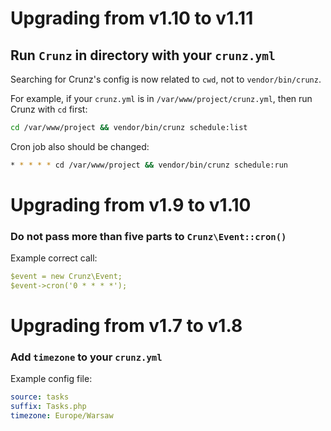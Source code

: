 # Upgrading from v1.10 to v1.11

## Run `Crunz` in directory with your `crunz.yml`

Searching for Crunz's config is now related to `cwd`, not to `vendor/bin/crunz`.

For example, if your `crunz.yml` is in `/var/www/project/crunz.yml`, then run Crunz with `cd` first:
```bash
cd /var/www/project && vendor/bin/crunz schedule:list
```

Cron job also should be changed:
```bash
* * * * * cd /var/www/project && vendor/bin/crunz schedule:run
```

# Upgrading from v1.9 to v1.10

### Do not pass more than five parts to `Crunz\Event::cron()`

Example correct call:
```yaml
$event = new Crunz\Event;
$event->cron('0 * * * *');
```

# Upgrading from v1.7 to v1.8

### Add `timezone` to your `crunz.yml`

Example config file:
```yaml
source: tasks
suffix: Tasks.php
timezone: Europe/Warsaw
```
